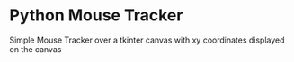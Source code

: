 # Python Mouse Tracker

Simple Mouse Tracker over a tkinter canvas with xy coordinates displayed on the canvas
